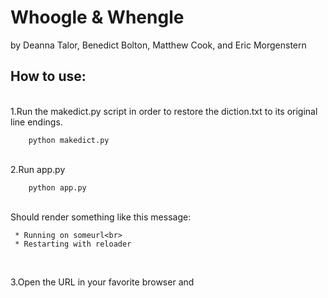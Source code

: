 <h1> Whoogle & Whengle </h1>
by Deanna Talor, Benedict Bolton, Matthew Cook, and Eric Morgenstern

<h2>How to use:</h2> 

 
<br>
1.Run the makedict.py script in order to restore the diction.txt to its original line endings. 


```
    python makedict.py
```

<br> 2.Run app.py
<br> 

```
    python app.py
```
<br>
Should render something like this message:
<br>

```
 * Running on someurl<br>
 * Restarting with reloader
```
<br>


3.Open the URL in your favorite browser and 



